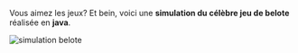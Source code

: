 Vous aimez les jeux? Et bein, voici une **simulation du célèbre jeu de belote** réalisée en **java**.    
    
![simulation belote](https://drive.google.com/uc?id=1IQFkaH3mpw51x5KVIGPm_g4p9AxEYLk_)
